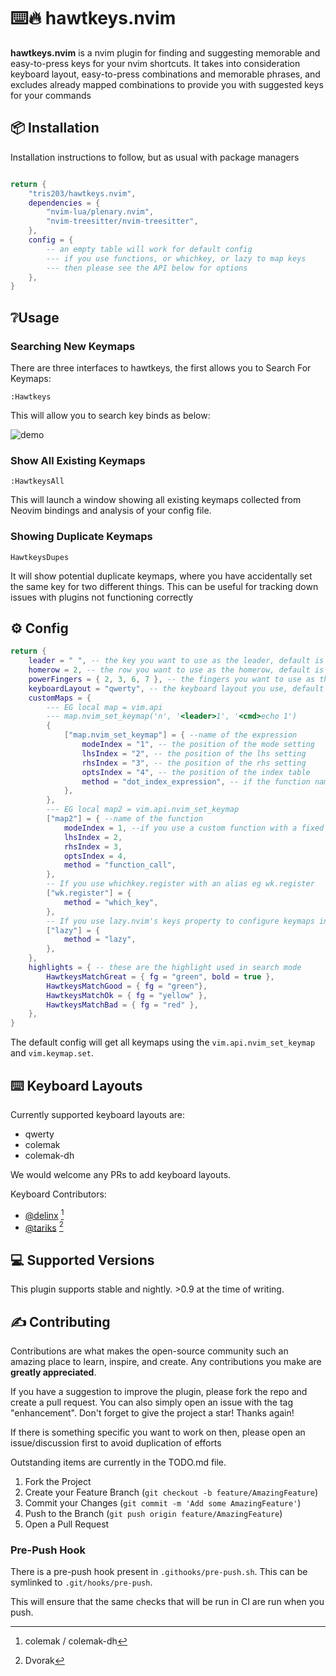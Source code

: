 # ⌨️🔥 hawtkeys.nvim

**hawtkeys.nvim** is a nvim plugin for finding and suggesting memorable and easy-to-press keys for your nvim shortcuts.
It takes into consideration keyboard layout, easy-to-press combinations and memorable phrases, and excludes already mapped combinations to provide you with suggested keys for your commands

## 📦 Installation

Installation instructions to follow, but as usual with package managers

```lua

return {
    "tris203/hawtkeys.nvim",
    dependencies = {
        "nvim-lua/plenary.nvim",
        "nvim-treesitter/nvim-treesitter",
    },
    config = {
        -- an empty table will work for default config
        --- if you use functions, or whichkey, or lazy to map keys
        --- then please see the API below for options
    },
}
```

## ❔Usage

### Searching New Keymaps

There are three interfaces to hawtkeys, the first allows you to Search For Keymaps:

```
:Hawtkeys
```

This will allow you to search key binds as below:

![demo](https://github.com/tris203/hawtkeys.nvim/assets/18444302/5ede9881-34d5-4ef4-a15d-80f2c94b314d)

### Show All Existing Keymaps

```
:HawtkeysAll
```

This will launch a window showing all existing keymaps collected from Neovim bindings and analysis of your config file.

### Showing Duplicate Keymaps

```
HawtkeysDupes
```

It will show potential duplicate keymaps, where you have accidentally set the same key for two different things. This can be useful for tracking down issues with plugins not functioning correctly

## ⚙️ Config

```lua
return {
    leader = " ", -- the key you want to use as the leader, default is space
    homerow = 2, -- the row you want to use as the homerow, default is 2
    powerFingers = { 2, 3, 6, 7 }, -- the fingers you want to use as the powerfingers, default is {2,3,6,7}
    keyboardLayout = "qwerty", -- the keyboard layout you use, default is qwerty
    customMaps = {
        --- EG local map = vim.api
        --- map.nvim_set_keymap('n', '<leader>1', '<cmd>echo 1')
        {
            ["map.nvim_set_keymap"] = { --name of the expression
                modeIndex = "1", -- the position of the mode setting
                lhsIndex = "2", -- the position of the lhs setting
                rhsIndex = "3", -- the position of the rhs setting
                optsIndex = "4", -- the position of the index table
                method = "dot_index_expression", -- if the function name contains a dot
            },
        },
        --- EG local map2 = vim.api.nvim_set_keymap
        ["map2"] = { --name of the function
            modeIndex = 1, --if you use a custom function with a fixed value, eg normRemap, then this can be a fixed mode eg 'n'
            lhsIndex = 2,
            rhsIndex = 3,
            optsIndex = 4,
            method = "function_call",
        },
        -- If you use whichkey.register with an alias eg wk.register
        ["wk.register"] = {
            method = "which_key",
        },
        -- If you use lazy.nvim's keys property to configure keymaps in your plugins
        ["lazy"] = {
            method = "lazy",
        },
    },
    highlights = { -- these are the highlight used in search mode
        HawtkeysMatchGreat = { fg = "green", bold = true },
        HawtkeysMatchGood = { fg = "green"},
        HawtkeysMatchOk = { fg = "yellow" },
        HawtkeysMatchBad = { fg = "red" },
    },
}
```

The default config will get all keymaps using the `vim.api.nvim_set_keymap` and `vim.keymap.set`.

## ⌨️ Keyboard Layouts

Currently supported keyboard layouts are:

- qwerty
- colemak
- colemak-dh

We would welcome any PRs to add keyboard layouts.

Keyboard Contributors:

- [@delinx](https://github.com/delinx) [^1]
- [@tariks](https://github.com/tariks) [^2]

[^1]: colemak / colemak-dh
[^2]: Dvorak

## 💻 Supported Versions

This plugin supports stable and nightly. >0.9 at the time of writing.

## ✍️ Contributing

Contributions are what makes the open-source community such an amazing place to learn, inspire, and create. Any contributions you make are **greatly appreciated**.

If you have a suggestion to improve the plugin, please fork the repo and create a pull request. You can also simply open an issue with the tag "enhancement".
Don't forget to give the project a star! Thanks again!

If there is something specific you want to work on then, please open an issue/discussion first to avoid duplication of efforts

Outstanding items are currently in the TODO.md file.

1. Fork the Project
2. Create your Feature Branch (`git checkout -b feature/AmazingFeature`)
3. Commit your Changes (`git commit -m 'Add some AmazingFeature'`)
4. Push to the Branch (`git push origin feature/AmazingFeature`)
5. Open a Pull Request

### Pre-Push Hook

There is a pre-push hook present in `.githooks/pre-push.sh`. This can be symlinked to `.git/hooks/pre-push`.

This will ensure that the same checks that will be run in CI are run when you push.
